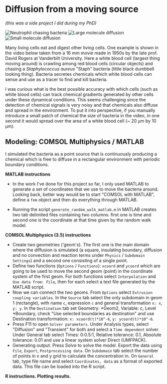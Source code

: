 # Diffusion from a moving source

_(this was a side project I did during my PhD)_

![Neutrophil chasing bacteria](https://github.com/igor25/moving_source_diffusion/blob/master/videos/neutrophil_chasing_bacteria.gif)
![Large molecule diffusion](https://github.com/igor25/moving_source_diffusion/blob/master/videos/video_d1e11_xystep3_g1.gif)
![Small molecule diffusion](https://github.com/igor25/moving_source_diffusion/blob/master/videos/video_d2e10_xystep3_g0.1.gif)

Many living cells eat and digest other living cells. One example is shown in the
video below taken from a 16 mm movie made in 1950s by the late prof. David Rogers
at Vanderbilt University. Here a white blood cell (largest thing moving around) is crawling among red blood cells (circular objects) and chasing a _Staphylococcus aureus_ "Staph" bacteria (little black dumbbell looking thing). Bacteria secretes chemicals which white blood cells can sense and use as a tracer to find and kill bacteria.

I was curious what is the best possible accuracy with which cells (such as white blood cells) can track chemical gradients generated by other cells under these dynamical conditions. This seems challenging since the detection of chemical signals is very noisy and that chemicals also diffuse and spread in the environment. To put it into perspective, if you manually introduce a small patch of chemical the size of bacteria in the video, in one second it would spread over the area of a white blood cell (~ 20 &mu;m by 10 &mu;m).

## Modeling: COMSOL Multiphysics / MATLAB

I simulated the bacteria as a point source that is continuously producing a chemical which is free to diffuse in a rectangular environment with periodic boundary conditions.

**MATLAB instructions**

* In the work I've done for this project so far, I only used MATLAB to generate a set of coordinates that we use to move the bacteria around. Looking back, better way would be to start "COMSOL with MATLAB", define a ``fem`` object and then do everything through MATLAB.

* Running the script ``generate_random_walk_matlab.m`` in MATLAB creates two tab delimited files containing two columns: first one is time and second one is the coordinate at that time given by the random walk model.

**COMSOL Multiphysics (3.5) instructions**

* Create two geometries ('geom's). The first one is the main
domain where the diffusion is simulated (a square, insulating boundary, diffusion and no
  convection and reaction terms under ``Physics`` / ``Subdomain Settings``) and a second one consisting of a single point.
* Define two functions (``Options`` / ``Functions``): `xcoord` and `ycoord` which are going to be used to move the second geom (point) in the coordinate system of the first geom. For both functions select ``Interpolation`` and ``Use data from: File``, then for each select a text file generated by the MATLAB script.
* Now we can connect the two geoms. From ``Options`` select ``Extrusion coupling variables``. In the ``Source`` tab select the only subdomain in geom 1 (rectangle), with name `c`, expression `c` and general transformation ``x: x``, ``y: y``. In the ``Destination`` tab set Geometry: \*Geom2, Variable: c, Level \*Boundary, check "Use selected boundaries as destination" and use Destination transformation: ``x: xcoord(t)*10^-6``, ``y: ycoord(t)*10^-6``.
* Press F11 to open ``Solver parameters``. Under Analysis types, select "Diffusion" and "Transient" for both and select a ``Time dependent`` solver. Under General tab select Times: 0:0.5:1, Relative tolerance: 0.1, Absolute tolerance: 0.01 and use a linear system solver Direct (UMFPACK).
* Generating output. Press Solve to solve the model. Export the data using ``File``, ``Export``, ``Postprocessing data``. On ``Subdomain`` tab select the number of points in x and y grid to calculate the concentration in. On ``General`` tab, type file name and select ``Coordinates, data`` as a format of exported data. This file can be loaded into the R script.

**R instructions. Plotting results.**
